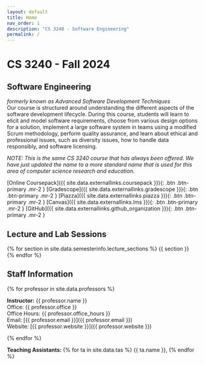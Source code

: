 ```yaml
---
layout: default
title: Home
nav_order: 1
description: "CS 3240 - Software Engineering"
permalink: /
---
```


# CS 3240 - Fall 2024
## Software Engineering
_formerly known as Advanced Software Development Techniques_     
Our course is structured around understanding the different aspects of the software development lifecycle.  During this course, students will learn to elicit and model software requirements, choose from various design options for a solution, implement a large software system in teams using a modified Scrum methodology, perform quality assurance, and learn about ethical and professional issues, such as diversity issues, how to handle data responsibly, and software licensing.

_NOTE: This is the same CS 3240 course that has always been offered.  We have just updated the name to a more standard name that is used for this area of computer science research and education._

[Online Coursepack]({{ site.data.externallinks.coursepack }}){: .btn  .btn-primary .mr-2 }
[Gradescope]({{ site.data.externallinks.gradescope }}){: .btn .btn-primary .mr-2  }
[Piazza]({{ site.data.externallinks.piazza }}){: .btn .btn-primary .mr-2  }
[Canvas]({{ site.data.externallinks.lms }}){: .btn .btn-primary .mr-2  }
[GitHub]({{ site.data.externallinks.github_organization }}){: .btn .btn-primary .mr-2  }

## Lecture and Lab Sessions
{% for section in site.data.semesterinfo.lecture_sections %} {{ section }}    
{% endfor %}   
## Staff Information

{% for professor in site.data.professors %}

__Instructor:__ {{ professor.name }}   
Office: {{ professor.office }}   
Office Hours: {{ professor.office_hours }}        
Email: [{{ professor.email }}]({{ professor.email }})   
Website: [{{ professor.website }}]({{ professor.website }})     

{% endfor %}

__Teaching Assistants:__ {% for ta in site.data.tas %} {{ ta.name }}, {% endfor %}  